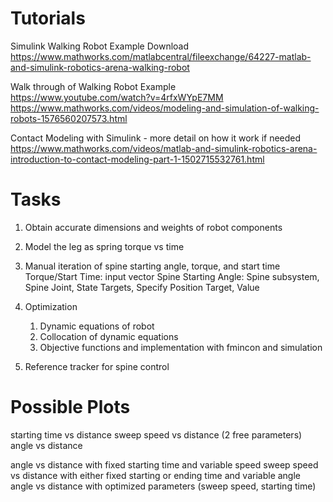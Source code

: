 
# Tutorials
Simulink Walking Robot Example Download
https://www.mathworks.com/matlabcentral/fileexchange/64227-matlab-and-simulink-robotics-arena-walking-robot

Walk through of Walking Robot Example	
https://www.youtube.com/watch?v=4rfxWYpE7MM
https://www.mathworks.com/videos/modeling-and-simulation-of-walking-robots-1576560207573.html

Contact Modeling with Simulink - more detail on how it work if needed
https://www.mathworks.com/videos/matlab-and-simulink-robotics-arena-introduction-to-contact-modeling-part-1-1502715532761.html

# Tasks
1) Obtain accurate dimensions and weights of robot components

2) Model the leg as spring torque vs time

3) Manual iteration of spine starting angle, torque, and start time
	Torque/Start Time: input vector
	Spine Starting Angle: Spine subsystem, Spine Joint, State Targets, Specify Position Target, Value

4) Optimization
	1) Dynamic equations of robot
	2) Collocation of dynamic equations
	3) Objective functions and implementation with fmincon and simulation

5) Reference tracker for spine control

# Possible Plots
starting time vs distance
sweep speed vs distance (2 free parameters)
angle vs distance

angle vs distance with fixed starting time and variable speed
sweep speed vs distance with either fixed starting or ending time and variable angle
angle vs distance with optimized parameters (sweep speed, starting time)
